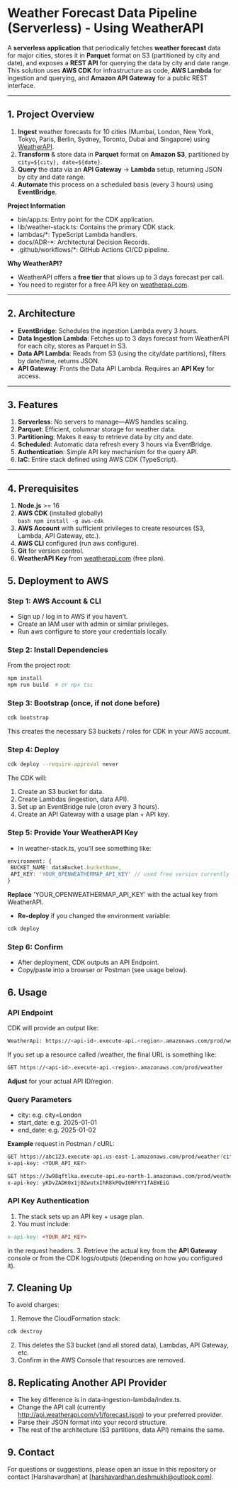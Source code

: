 # Weather Forecast Data Pipeline (Serverless) - Using WeatherAPI

A **serverless application** that periodically fetches **weather forecast** data for major cities, stores it in **Parquet** format on S3 (partitioned by city and date), and exposes a **REST API** for querying the data by city and date range. This solution uses **AWS CDK** for infrastructure as code, **AWS Lambda** for ingestion and querying, and **Amazon API Gateway** for a public REST interface.

---

## 1. Project Overview

1. **Ingest** weather forecasts for 10 cities (Mumbai, London, New York, Tokyo, Paris, Berlin, Sydney, Toronto, Dubai and Singapore) using [WeatherAPI](https://www.weatherapi.com/).
2. **Transform** & store data in **Parquet** format on **Amazon S3**, partitioned by `city=${city}, date=${date}`.
3. **Query** the data via an **API Gateway** → **Lambda** setup, returning JSON by city and date range.
4. **Automate** this process on a scheduled basis (every 3 hours) using **EventBridge**.

**Project Information**

- bin/app.ts: Entry point for the CDK application.
- lib/weather-stack.ts: Contains the primary CDK stack.
- lambdas/\*: TypeScript Lambda handlers.
- docs/ADR-\*: Architectural Decision Records.
- .github/workflows/\*: GitHub Actions CI/CD pipeline.

**Why WeatherAPI?**

- WeatherAPI offers a **free tier** that allows up to 3 days forecast per call.
- You need to register for a free API key on [weatherapi.com](https://www.weatherapi.com/).

---

## 2. Architecture

- **EventBridge**: Schedules the ingestion Lambda every 3 hours.
- **Data Ingestion Lambda**: Fetches up to 3 days forecast from WeatherAPI for each city, stores as Parquet in S3.
- **Data API Lambda**: Reads from S3 (using the city/date partitions), filters by date/time, returns JSON.
- **API Gateway**: Fronts the Data API Lambda. Requires an **API Key** for access.

---

## 3. Features

1. **Serverless**: No servers to manage—AWS handles scaling.
2. **Parquet**: Efficient, columnar storage for weather data.
3. **Partitioning**: Makes it easy to retrieve data by city and date.
4. **Scheduled**: Automatic data refresh every 3 hours via EventBridge.
5. **Authentication**: Simple API key mechanism for the query API.
6. **IaC**: Entire stack defined using AWS CDK (TypeScript).

---

## 4. Prerequisites

1. **Node.js** >= 16
2. **AWS CDK** (installed globally)  
   `bash npm install -g aws-cdk`
3. **AWS Account** with sufficient privileges to create resources (S3, Lambda, API Gateway, etc.).
4. **AWS CLI** configured (run aws configure).
5. **Git** for version control.
6. **WeatherAPI Key** from [weatherapi.com](https://www.weatherapi.com/) (free plan).

## 5. Deployment to AWS

### Step 1: AWS Account & CLI

- Sign up / log in to AWS if you haven’t.
- Create an IAM user with admin or similar privileges.
- Run aws configure to store your credentials locally.

### Step 2: Install Dependencies

From the project root:

```bash
npm install
npm run build  # or npx tsc
```

### Step 3: Bootstrap (once, if not done before)

```bash
cdk bootstrap
```

This creates the necessary S3 buckets / roles for CDK in your AWS account.

### Step 4: Deploy

```bash
cdk deploy --require-approval never
```

The CDK will:

1. Create an S3 bucket for data.
2. Create Lambdas (ingestion, data API).
3. Set up an EventBridge rule (cron every 3 hours).
4. Create an API Gateway with a usage plan + API key.

### Step 5: Provide Your WeatherAPI Key

- In weather-stack.ts, you’ll see something like:

```ts
environment: {
 BUCKET_NAME: dataBucket.bucketName,
 API_KEY: 'YOUR_OPENWEATHERMAP_API_KEY' // used free version currently
}

```

**Replace** 'YOUR_OPENWEATHERMAP_API_KEY' with the actual key from WeatherAPI.

- **Re-deploy** if you changed the environment variable:

```bash
cdk deploy
```

### Step 6: Confirm

- After deployment, CDK outputs an API Endpoint.
- Copy/paste into a browser or Postman (see usage below).

## 6. Usage

### **API Endpoint**

CDK will provide an output like:

```bash
WeatherApi: https://<api-id>.execute-api.<region>.amazonaws.com/prod/weather
```

If you set up a resource called /weather, the final URL is something like:

```bash
GET https://<api-id>.execute-api.<region>.amazonaws.com/prod/weather
```

**Adjust** for your actual API ID/region.

### Query Parameters

- city: e.g. city=London
- start_date: e.g. 2025-01-01
- end_date: e.g. 2025-01-02

**Example** request in Postman / cURL:

```bash
GET https://abc123.execute-api.us-east-1.amazonaws.com/prod/weather?city=London&start_date=2025-01-01&end_date=2025-01-02
x-api-key: <YOUR_API_KEY>

GET https://3w98qftlka.execute-api.eu-north-1.amazonaws.com/prod/weather?city=London&start_date=2025-01-01&end_date=2025-01-02
x-api-key: yKDvZADK0x1j0ZwutxIhR8kPQwI0RFYY1fAEWEiG
```

### API Key Authentication

1. The stack sets up an API key + usage plan.
2. You must include:

```makefile
x-api-key: <YOUR_API_KEY>
```

in the request headers. 3. Retrieve the actual key from the **API Gateway** console or from the CDK logs/outputs (depending on how you configured it).

## 7. Cleaning Up

To avoid charges:

1. Remove the CloudFormation stack:

```bash
cdk destroy
```

2. This deletes the S3 bucket (and all stored data), Lambdas, API Gateway, etc.
3. Confirm in the AWS Console that resources are removed.

## 8. Replicating Another API Provider

- The key difference is in data-ingestion-lambda/index.ts.
- Change the API call (currently http://api.weatherapi.com/v1/forecast.json) to your preferred provider.
- Parse their JSON format into your record structure.
- The rest of the architecture (S3 partitions, data API) remains the same.

## 9. Contact

For questions or suggestions, please open an issue in this repository or contact [Harshavardhan] at [harshavardhan.deshmukh@outlook.com].
